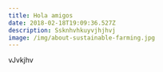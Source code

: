 ```yaml
---
title: Hola amigos
date: 2018-02-18T19:09:36.527Z
description: Ssknhvhkuyvjhjhvj
image: /img/about-sustainable-farming.jpg
---
```

vJvkjhv
